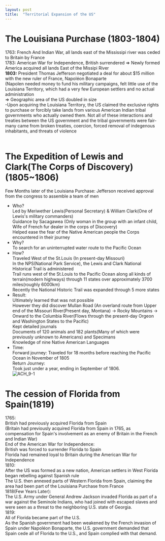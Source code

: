 ```yaml
---
layout: post
title:  "Territorial Expansion of the US"
---
```

# The Louisiana Purchase (1803-1804) 
1763: French And Indian War, all lands east of the Mississipi river was ceded to Britain by France <br/>
1783: American War for Independence, British surrendered => Newly formed America acquired all lands East of the Missipi River <br/>
**1803:** President Thomas Jefferson negotiated a deal for about $15 million with the new ruler of France, Napoléon Bonaparte <br/>
(Napolen needed money to fund his military campaigns, felt little use of the Louisiana Territory, which had a very few European settlers and no actual administration <br/>
=> Geographic area of the US doubled in size  <br/>
-Upon acquiring the Louisiana Territory, the US claimed the exclusive rights to purchase or forcibly take lands from various American Indian tribal governments who actually owned them. Not all of these interactions and treaties between the US government and the tribal governments were fair- many came from broken treaties, coercion, forced removal of indegenous inhabitants, and threats of violence <br/>
<br/>
# The Expedition of Lewis and Clark(The Corps of Discovery) (1805~1806)
Few Months later of the Louisiana Purchase: Jefferson received approval from the congress to assemble a team of men<br/>
- Who? <br/>
Led by Meriwether Lewis(Personal Secretary) & William Clark(One of Lewis's military commanders) <br/>
Guidance by Sacagawea (Only woman in the group with an infant child, Wife of French fur dealer in the corps of Discovery)<br/>
Helped ease the fear of the Native American people the Corps encountered in their journey <br/>
- Why? <br/>
To search for an uninterrupted water route to the Pacific Ocean <br/>
- How? <br/>
Traveled West of the St.Louis (In present-day Missouri)<br/>
In the NPS(National Park Service), the Lewis and Clark National Historical Trail is administered <br/>
Trail runs west of the St.Louis to the Pacific Ocean along all kinds of terrain(modern highways) through 11 states over approximately 3700 miles(roughly 6000km) <br/>
Recently the National Historic Trail was expanded through 5 more states <br/>
- Result: <br/>
Ultimately learned that was not possible<br/>
However they did discover Mullan Road (An overland route from Upper end of the Missouri River(Present day, Montana) -> Rocky Mountains -> Onward to the Columbia River(Flows through the present-day Orgeon and Washington States to the Pacific) <br/>
Kept detailed journals <br/>
Documents of 120 animals and 182 plants(Many of which were previously unknown to Americans) and Specimans <br/>
Knowledge of nine Native American Languages <br/>
- Time: <br/>
Forward journey: Traveled for 18 months before reaching the Pacific Ocean in November of 1805 <br/>
Return Journey: <br/>
Took just under a year, ending in September of 1806.<br/>
![ACH_9-1](https://github.com/growingpenguin/growingpenguin.github.io/assets/110277903/d9b063d8-27eb-4e45-9d2d-ccca20cbe55d) <br/>
# The cession of Florida from Spain(1819)
1765: <br/>
British had previously acquired Florida from Spain <br/>
(Britain had previously acquired Florida from Spain in 1765, as compensation for Spain's involvement as an enemy of Britain in the French and Indian War) <br/>
End of the American War for Independence: <br/>
British was forced to surrender Florida to Spain <br/>
Florida had remained loyal to Britain during the American War for Independence <br/>
1810: <br/>
After the US was formed as a new nation, American settlers in West Florida began rebelling against Spanish rule <br/>
The U.S. then annexed parts of Western Florida from Spain, claiming the area had been part of the Louisiana Purchase from France <br/>
1818(Few Years Later): <br/>
The U.S. Army under General Andrew Jackson invaded Florida as part of a war against the Seminole Indians, who had joined with escaped slaves and were seen as a threat to the neighboring U.S. state of Georgia.<br/>
1819: <br/>
All of Florida became part of the U.S.<br/>
As the Spanish government had been weakened by the French invasion of Spain under Napoléon Bonaparte, the U.S. government demanded that Spain cede all of Florida to the U.S., and Spain complied with that demand. <br/>


 

